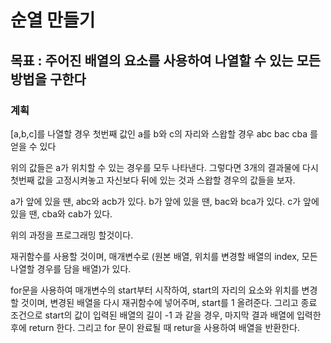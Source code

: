 # 순열 만들기

## 목표 : 주어진 배열의 요소를 사용하여 나열할 수 있는 모든 방법을 구한다

### 계획

[a,b,c]를 나열할 경우
첫번째 값인 a를 b와 c의 자리와 스왑할 경우
abc bac cba 를 얻을 수 있다

위의 값들은 a가 위치할 수 있는 경우를 모두 나타낸다.
그렇다면 3개의 결과물에 다시 첫번째 값을 고정시켜놓고 자신보다 뒤에 있는 것과 스왑할 경우의 값들을 보자.

a가 앞에 있을 땐, abc와 acb가 있다.
b가 앞에 있을 땐, bac와 bca가 있다.
c가 앞에 있을 땐, cba와 cab가 있다.

위의 과정을 프로그래밍 할것이다.

재귀함수를 사용할 것이며, 매개변수로 (원본 배열, 위치를 변경할 배열의 index, 모든 나열할 경우를 담을 배열)가 있다.

for문을 사용하여 매개변수의 start부터 시작하여, start의 자리의 요소와 위치를 변경할 것이며, 변경된 배열을 다시 재귀함수에 넣어주며, start를 1 올려준다. 그리고 종료 조건으로 start의 값이 입력된 배열의 길이 -1 과 같을 경우, 마지막 결과 배열에 입력한 후에 return 한다. 그리고 for 문이 완료될 때 retur을 사용하여 배열을 반환한다.
